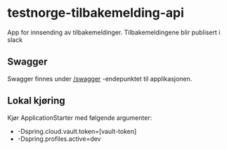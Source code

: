 # testnorge-tilbakemelding-api
App for innsending av tilbakemeldinger. Tilbakemeldingene blir publisert i slack

## Swagger
Swagger finnes under [/swagger](https://testnorge-tilbakemelding-api.dev.adeo.no/swagger) -endepunktet til applikasjonen.


## Lokal kjøring
Kjør ApplicationStarter med følgende argumenter:
 - -Dspring.cloud.vault.token=[vault-token]
 - -Dspring.profiles.active=dev